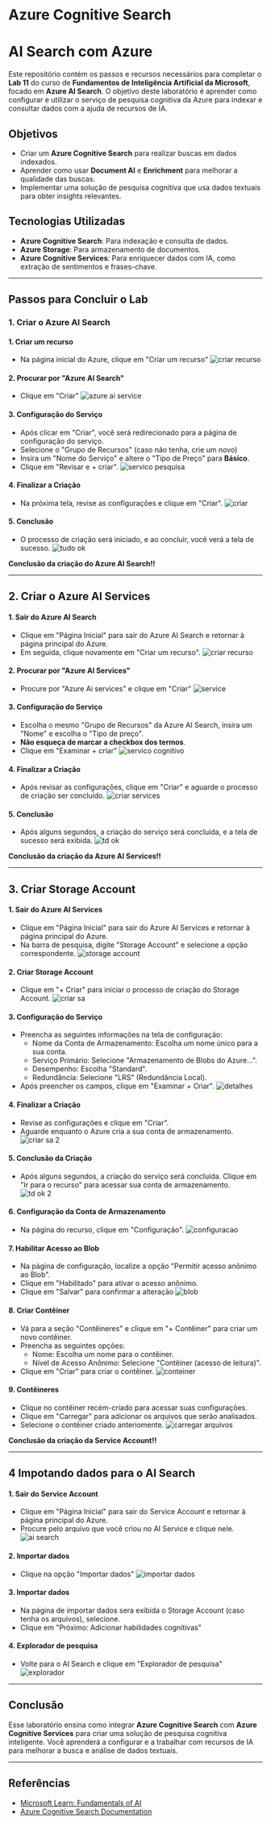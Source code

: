 # Azure Cognitive Search

# AI Search com Azure 

Este repositório contém os passos e recursos necessários para completar o **Lab 11** do curso de **Fundamentos de Inteligência Artificial da Microsoft**, focado em **Azure AI Search**. O objetivo deste laboratório é aprender como configurar e utilizar o serviço de pesquisa cognitiva da Azure para indexar e consultar dados com a ajuda de recursos de IA.

## Objetivos

- Criar um **Azure Cognitive Search** para realizar buscas em dados indexados.
- Aprender como usar **Document AI** e **Enrichment** para melhorar a qualidade das buscas.
- Implementar uma solução de pesquisa cognitiva que usa dados textuais para obter insights relevantes.

## Tecnologias Utilizadas

- **Azure Cognitive Search**: Para indexação e consulta de dados.
- **Azure Storage**: Para armazenamento de documentos.
- **Azure Cognitive Services**: Para enriquecer dados com IA, como extração de sentimentos e frases-chave.
  
---

## Passos para Concluir o Lab

### 1. Criar o Azure AI Search

#### 1. Criar um recurso 
- Na página inicial do Azure, clique em "Criar um recurso"
![criar recurso](https://github.com/user-attachments/assets/0ba8f046-475a-45d1-84ff-c032a3a89ade)

#### 2. Procurar por "Azure AI Search"
- Clique em "Criar"
![azure ai service](https://github.com/user-attachments/assets/80680105-c687-4278-ab6d-8643b6e641a6)

#### 3. Configuração do Serviço
- Após clicar em "Criar", você será redirecionado para a página de configuração do serviço.
- Selecione o "Grupo de Recursos" (caso não tenha, crie um novo)
- Insira um "Nome do Serviço" e altere o "Tipo de Preço" para **Básico**.
- Clique em "Revisar e + criar".
![servico pesquisa](https://github.com/user-attachments/assets/b834c834-1677-42a3-83fc-4211ce3ddb0b)

#### 4. Finalizar a Criação
- Na próxima tela, revise as configurações e clique em "Criar".
 ![criar](https://github.com/user-attachments/assets/dad1288b-9e6c-4537-b7c5-885ee96c52bf)

#### 5. Conclusão
- O processo de criação será iniciado, e ao concluir, você verá a tela de sucesso.
![tudo ok](https://github.com/user-attachments/assets/09b9b5eb-cdab-4f5b-be1f-21faff070804)

**Conclusão da criação do Azure AI Search!!**

---

## 2. Criar o Azure AI Services

#### 1. Sair do Azure AI Search
- Clique em "Página Inicial" para sair do Azure AI Search e retornar à página principal do Azure.
- Em seguida, clique novamente em "Criar um recurso".
![criar recurso](https://github.com/user-attachments/assets/0ba8f046-475a-45d1-84ff-c032a3a89ade)

#### 2. Procurar por "Azure AI Services"
- Procure por "Azure Ai services" e clique em "Criar"
![service](https://github.com/user-attachments/assets/0a5766f2-ee23-4385-a588-c762fbd0ce06)

#### 3. Configuração do Serviço
- Escolha o mesmo "Grupo de Recursos" da Azure AI Search, insira um "Nome" e escolha o "Tipo de preço". 
- **Não esqueça de marcar a checkbox dos termos**.
- Clique em "Examinar + criar"
![servico cognitivo](https://github.com/user-attachments/assets/c980e35c-2eae-4f70-bde0-7d809eebcbd1)

#### 4. Finalizar a Criação
- Após revisar as configurações, clique em "Criar" e aguarde o processo de criação ser concluído.
![criar services](https://github.com/user-attachments/assets/75d3e226-e469-4a91-a34d-ab1332cbebae)

#### 5. Conclusão
- Após alguns segundos, a criação do serviço será concluída, e a tela de sucesso será exibida.
![td ok](https://github.com/user-attachments/assets/a7eb0651-74d1-4eee-91ae-2d9a387efe98)

**Conclusão da criação da Azure AI Services!!**


---
## 3. Criar Storage Account

#### 1. Sair do Azure AI Services
- Clique em "Página Inicial" para sair do Azure AI Services e retornar à página principal do Azure.
- Na barra de pesquisa, digite "Storage Account" e selecione a opção correspondente.
![storage account](https://github.com/user-attachments/assets/ed877cb2-b6d9-4e62-9b6e-d497174e18eb)

#### 2. Criar Storage Account
- Clique em "+ Criar" para iniciar o processo de criação do Storage Account.
![criar sa](https://github.com/user-attachments/assets/22f5a4f3-3a04-468f-bd23-e82fa9c4f97b)

#### 3. Configuração do Serviço
- Preencha as seguintes informações na tela de configuração:
  - Nome da Conta de Armazenamento: Escolha um nome único para a sua conta.
  - Serviço Primário: Selecione "Armazenamento de Blobs do Azure...".
  - Desempenho: Escolha "Standard".
  - Redundância: Selecione "LRS" (Redundância Local).
- Após preencher os campos, clique em "Examinar + Criar".
![detalhes](https://github.com/user-attachments/assets/432eefa2-07f4-4fc6-a54d-1d0c624e2d68)

#### 4. Finalizar a Criação
- Revise as configurações e clique em "Criar".
- Aguarde enquanto o Azure cria a sua conta de armazenamento.
![criar sa 2](https://github.com/user-attachments/assets/f6fc0379-1da9-4531-ad91-26deb50b7cb5)

#### 5. Conclusão da Criação 
- Após alguns segundos, a criação do serviço será concluída. Clique em "Ir para o recurso" para acessar sua conta de armazenamento.
![td ok 2](https://github.com/user-attachments/assets/0a50d0b9-46e5-4e04-a5ab-8a014728387a)

#### 6. Configuração da Conta de Armazenamento
- Na página do recurso, clique em "Configuração".
![configuracao](https://github.com/user-attachments/assets/16d980cf-2340-4ac1-bbdc-07902fbcd7f0)

#### 7. Habilitar Acesso ao Blob
- Na página de configuração, localize a opção "Permitir acesso anônimo ao Blob".
- Clique em "Habilitado" para ativar o acesso anônimo.
- Clique em "Salvar" para confirmar a alteração
![blob](https://github.com/user-attachments/assets/1d4dd199-f8cb-440e-b549-e45043a0b5f8)

#### 8. Criar Contêiner
- Vá para a seção "Contêineres" e clique em "+ Contêiner" para criar um novo contêiner.
- Preencha as seguintes opções:
  - Nome: Escolha um nome para o contêiner.
  - Nível de Acesso Anônimo: Selecione "Contêiner (acesso de leitura)".
- Clique em "Criar" para criar o contêiner.
![conteiner](https://github.com/user-attachments/assets/0d172ffd-3118-4b2b-86a1-a6ba21620144)

#### 9. Contêineres
- Clique no contêiner recém-criado para acessar suas configurações.
- Clique em "Carregar" para adicionar os arquivos que serão analisados.
- Selecione o contêiner criado anteriomente.
![carregar arquivos](https://github.com/user-attachments/assets/f4374dc8-0a43-4e37-9e96-216f66a4e61e)

 **Conclusão da criação da Service Account!!**

---

 ## 4 Impotando dados para o AI Search

 #### 1. Sair do Service Account
- Clique em "Página Inicial" para sair do Service Account e retornar à página principal do Azure.
- Procure pelo arquivo que você criou no AI Service e clique nele.
![ai search](https://github.com/user-attachments/assets/46799258-bc0a-46a4-8b72-41ac2e76c082)

 #### 2. Importar dados
 - Clique na opção "Importar dados"
![importar dados](https://github.com/user-attachments/assets/cdbfe69b-9b38-40f3-bcf6-9dce95d4b9f5)

 #### 3. Importar dados
 - Na página de importar dados sera exibida o Storage Account (caso tenha os arquivos), selecione.
 - Clique em "Próximo: Adicionar habilidades cognitivas"


 #### 4. Explorador de pesquisa
 - Volte para o AI Search e clique em "Explorador de pesquisa"
 ![explorador](https://github.com/user-attachments/assets/1c1816e5-9aa1-46a1-a86c-68659bb9c3b7)
  

---

## Conclusão

Esse laboratório ensina como integrar **Azure Cognitive Search** com **Azure Cognitive Services** para criar uma solução de pesquisa cognitiva inteligente. Você aprenderá a configurar e a trabalhar com recursos de IA para melhorar a busca e análise de dados textuais.

---

## Referências

- [Microsoft Learn: Fundamentals of AI](https://microsoftlearning.github.io/mslearn-ai-fundamentals/)
- [Azure Cognitive Search Documentation](https://learn.microsoft.com/en-us/azure/search/)
